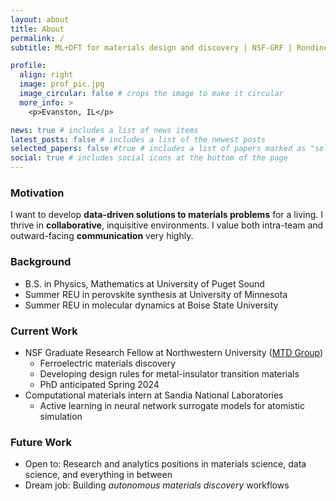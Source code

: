 ```yaml
---
layout: about
title: About
permalink: /
subtitle: ML+DFT for materials design and discovery | NSF-GRF | Rondinelli Group

profile:
  align: right
  image: prof_pic.jpg
  image_circular: false # crops the image to make it circular
  more_info: >
    <p>Evanston, IL</p>

news: true # includes a list of news items
latest_posts: false # includes a list of the newest posts
selected_papers: false #true # includes a list of papers marked as "selected={true}"
social: true # includes social icons at the bottom of the page
---
```


<!-- TODO:
    - Add icons for background schools
 -->

### Motivation
I want to develop **data-driven solutions to materials problems** for a living. I thrive in **collaborative**, inquisitive environments. I value both intra-team and outward-facing **communication** very highly. 

### Background
- B.S. in Physics, Mathematics at University of Puget Sound
- Summer REU in perovskite synthesis at University of Minnesota
- Summer REU in molecular dynamics at Boise State University

### Current Work
- NSF Graduate Research Fellow at Northwestern University ([MTD Group](https://mtd.mccormick.northwestern.edu/))
    - Ferroelectric materials discovery
    - Developing design rules for metal-insulator transition materials
    - PhD anticipated Spring 2024
- Computational materials intern at Sandia National Laboratories
    - Active learning in neural network surrogate models for atomistic simulation

### Future Work
- Open to: Research and analytics positions in materials science, data science, and everything in between
- Dream job: Building *autonomous materials discovery* workflows


<!-- - **Current work**: I leverage materials informatics and first-principles methods to study the structure-property relationships in inorganic materials. -->
<!-- - Broad competency across Bayesian and frequentist machine learning methods and first-principles calculation, in both high-throughput and high-fidelity settings  -->
<!-- For my thesis work, I leverage materials informatics and first-principles methods to study the structure-property relationships in inorganic materials. My current foci are , active learning in neural network surrogate models for atomistic simulation, and elucidating the interplay between electronic, magnetic, and lattice-dynamical forces that drive metal-insulator transitions. -->

<!-- Write your biography here. Tell the world about yourself. Link to your favorite [subreddit](http://reddit.com). You can put a picture in, too. The code is already in, just name your picture `prof_pic.jpg` and put it in the `img/` folder.

Put your address / P.O. box / other info right below your picture. You can also disable any of these elements by editing `profile` property of the YAML header of your `_pages/about.md`. Edit `_bibliography/papers.bib` and Jekyll will render your [publications page](/al-folio/publications/) automatically.

Link to your social media connections, too. This theme is set up to use [Font Awesome icons](https://fontawesome.com/) and [Academicons](https://jpswalsh.github.io/academicons/), like the ones below. Add your Facebook, Twitter, LinkedIn, Google Scholar, or just disable all of them. -->
